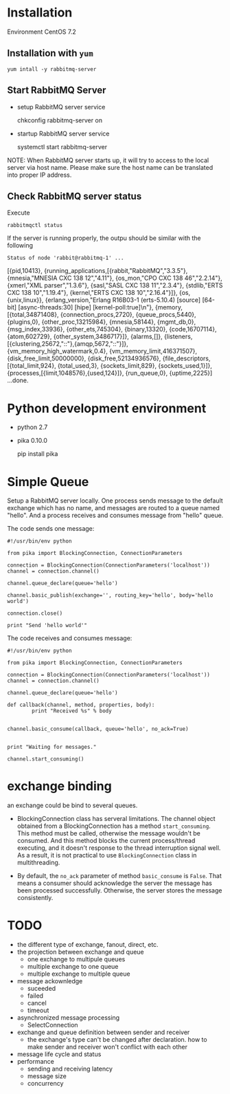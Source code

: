 # Installation

Environment CentOS 7.2

## Installation with `yum`

    yum intall -y rabbitmq-server

## Start RabbitMQ Server

- setup RabbitMQ server service

    chkconfig rabbitmq-server on

- startup RabbitMQ server service

    systemctl start rabbitmq-server

NOTE: When RabbitMQ server starts up, it will try to access to the local server
via host name. Please make sure the host name can be translated into proper
IP address. 

## Check RabbitMQ server status

Execute 

    rabbitmqctl status

If the server is running properly, the outpu should
be similar with the following

    Status of node 'rabbit@rabbitmq-1' ...
[{pid,10413},
     {running_applications,[{rabbit,"RabbitMQ","3.3.5"},
                            {mnesia,"MNESIA  CXC 138 12","4.11"},
                            {os_mon,"CPO  CXC 138 46","2.2.14"},
                            {xmerl,"XML parser","1.3.6"},
                            {sasl,"SASL  CXC 138 11","2.3.4"},
                            {stdlib,"ERTS  CXC 138 10","1.19.4"},
                            {kernel,"ERTS  CXC 138 10","2.16.4"}]},
     {os,{unix,linux}},
     {erlang_version,"Erlang R16B03-1 (erts-5.10.4) [source] [64-bit] [async-threads:30] [hipe] [kernel-poll:true]\n"},
     {memory,[{total,34871408},
              {connection_procs,2720},
              {queue_procs,5440},
              {plugins,0},
              {other_proc,13215984},
              {mnesia,58144},
              {mgmt_db,0},
              {msg_index,33936},
              {other_ets,745304},
              {binary,13320},
              {code,16707114},
              {atom,602729},
              {other_system,3486717}]},
     {alarms,[]},
     {listeners,[{clustering,25672,"::"},{amqp,5672,"::"}]},
     {vm_memory_high_watermark,0.4},
     {vm_memory_limit,416371507},
     {disk_free_limit,50000000},
     {disk_free,52134936576},
     {file_descriptors,[{total_limit,924},
                        {total_used,3},
                        {sockets_limit,829},
                        {sockets_used,1}]},
     {processes,[{limit,1048576},{used,124}]},
     {run_queue,0},
     {uptime,2225}]
    ...done.


# Python development environment

- python 2.7
- pika 0.10.0

    pip install pika

# Simple Queue

Setup a RabbitMQ server locally. One process sends message to the default
exchange which has no name, and messages are routed to a queue named "hello".
And a process receives and consumes message from "hello" queue.

The code sends one message:

    #!/usr/bin/env python

    from pika import BlockingConnection, ConnectionParameters

    connection = BlockingConnection(ConnectionParameters('localhost'))
    channel = connection.channel()

    channel.queue_declare(queue='hello')

    channel.basic_publish(exchange='', routing_key='hello', body='hello world')

    connection.close()

    print "Send 'hello world'"

The code receives and consumes message: 

    #!/usr/bin/env python
    
    from pika import BlockingConnection, ConnectionParameters
    
    connection = BlockingConnection(ConnectionParameters('localhost'))
    channel = connection.channel()
    
    channel.queue_declare(queue='hello')
    
    def callback(channel, method, properties, body):
            print "Received %s" % body
    
    
    channel.basic_consume(callback, queue='hello', no_ack=True)
    
    
    print "Waiting for messages."
    
    channel.start_consuming()

# exchange binding

an exchange could be bind to several queues.

- BlockingConnection class has serveral limitations. The channel object
    obtained from a BlockingConnection has a method `start_consuming`. This 
    method must be called, otherwise the message wouldn't be consumed. And
    this method blocks the current process/thread executing, and it doesn't 
    response to the thread interruption signal well. As a result, it is not 
    practical to use `BlockingConnection` class in multithreading.

- By default, the `no_ack` parameter of method `basic_consume` is `False`. That
    means a consumer should acknowledge the server the message has been 
    processed successfully. Otherwise, the server stores the message 
    consistently.

# TODO
 - the different type of exchange, fanout, direct, etc.
 - the projection between exchange and queue 
    - one exchange to multipule queues
    - multiple exchange to one queue
    - multiple exchange to multiple queue
- message ackownledge
    - suceeded
    - failed
    - cancel
    - timeout
- asynchronized message processing
    - SelectConnection
- exchange and queue definition between sender and receiver
    - the exchange's type can't be changed after declaration. how to make sender
    and receiver won't conflict with each other
- message life cycle and status 
- performance
    - sending and receiving latency
    - message size
    - concurrency
